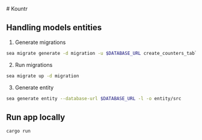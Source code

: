 # Kountr



## Handling models entities

1. Generate migrations
```bash
sea migrate generate -d migration -u $DATABASE_URL create_counters_table     
```

2. Run migrations
```bash
sea migrate up -d migration
```

3. Generate entity
```sh
sea generate entity --database-url $DATABASE_URL -l -o entity/src
```


## Run app locally

```bash
cargo run
```
